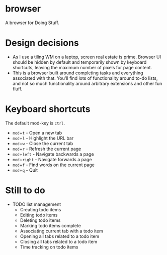 # browser

A browser for Doing Stuff.

# Design decisions

* As I use a tiling WM on a laptop, screen real estate is prime. Browser UI should be hidden by default and temporarily shown by keyboard shortcuts, leaving the maximum number of pixels for page content.
* This is a browser built around completing tasks and everything associated with that. You'll find lots of functionality around to-do lists, and not so much functionality around arbitrary extensions and other fun fluff.

# Keyboard shortcuts

The default mod-key is `ctrl`.

* `mod`+`t` - Open a new tab
* `mod`+`l` - Highlight the URL bar
* `mod`+`w` - Close the current tab
* `mod`+`r` - Refresh the current page
* `mod`+`left` - Navigate backwards a page
* `mod`+`right` - Navigate forwards a page
* `mod`+`f` - Find words on the current page
* `mod`+`q` - Quit

# Still to do

* TODO list management
  - Creating todo items
  - Editing todo items
  - Deleting todo items
  - Marking todo items complete
  - Associating current tab with a todo item
  - Opening all tabs related to a todo item
  - Closing all tabs related to a todo item
  - Time tracking on todo items
